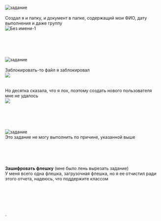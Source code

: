![задание](https://user-images.githubusercontent.com/70691206/96773266-ee878300-13ec-11eb-914a-f2052f18d612.jpg)  
   
Создал я и папку, и документ в папке, содержащий мои ФИО, дату выполнения и даже группу  
![Без имени-1](https://user-images.githubusercontent.com/70691206/96774014-10353a00-13ee-11eb-8f3e-16b34408c1ed.jpg)  
    
    
    
    
    
![задание](https://user-images.githubusercontent.com/70691206/96773678-8d13e400-13ed-11eb-8d1b-514a6003918a.jpg)  
   
Заблокировать-то файл я заблокировал  
![](https://user-images.githubusercontent.com/70691206/96775812-bd10b680-13f0-11eb-861c-5ecfd1ff4655.gif)  
   
   
Но десятка сказала, что я лох, поэтому создать нового пользователя мне не удалось  
![](https://user-images.githubusercontent.com/70691206/96772954-8a64bf00-13ec-11eb-862e-d5017a806286.gif)  
    
    
    
    
    
![задание](https://user-images.githubusercontent.com/70691206/96778166-eb43c580-13f3-11eb-91d5-d0bf934f4f73.jpg)  
Это задание не могу выполнить по причине, указанной выше    
    
    
    
    
    
__Зашифровать флешку__ (мне было лень вырезать задание)  
У меня всего одна флешка, загрузочная флешка, но я ее отчистил ради этого отчета, надеюсь, что поддержите классом  

    
    
    
    
    
.




